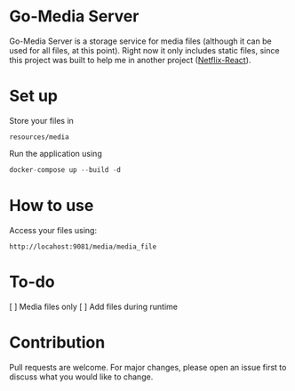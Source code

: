 # Go-Media Server

Go-Media Server is a storage service for media files (although it can be used for all files, at this point). Right now it only includes static files, since this project was built to help me in another project ([Netflix-React](https://github.com/thealmarques/netflix-react)).

# Set up

Store your files in
```
resources/media
```

Run the application using

```javascript
docker-compose up --build -d
```

# How to use

Access your files using:
```
http://locahost:9081/media/media_file
```

# To-do

[ ] Media files only
[ ] Add files during runtime

# Contribution

Pull requests are welcome. For major changes, please open an issue first to discuss what you would like to change.
